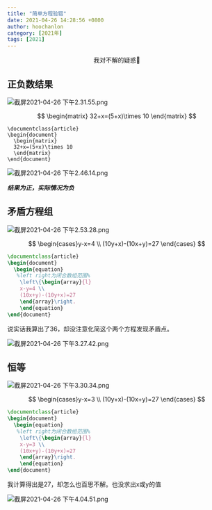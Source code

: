 ```yaml
---
title: "简单方程验错"
date: 2021-04-26 14:28:56 +0800
author: hoochanlon
category: [2021年]
tags: [2021]
---
```


<p style="text-align:center">我对不解的疑惑🤔 </p> <!-- more -->

## 正负数结果

![截屏2021-04-26 下午2.31.55.png](https://i.loli.net/2021/04/26/ulAHsn9SMhrOt7a.png)

$$
\begin{matrix}
  32+x=(5+x)\times 10
\end{matrix}
$$

```
\documentclass{article}
\begin{document}
  \begin{matrix}
  32+x=(5+x)\times 10
  \end{matrix}  
\end{document}
```

![截屏2021-04-26 下午2.46.14.png](https://i.loli.net/2021/04/26/bZSi7w94nOvCcGE.png)

***结果为正，实际情况为负***

## 矛盾方程组

![截屏2021-04-26 下午2.53.28.png](https://i.loli.net/2021/04/26/prmyO3MzfWKvZ76.png)

$$
\begin{cases}y-x=4 \\
(10y+x)-(10x+y)=27
\end{cases}
$$

```latex
\documentclass{article}
\begin{document}
  \begin{equation}
   %left right为闭合数组范围%
    \left\{\begin{array}{l}
    x-y=4 \\
    (10x+y)-(10y+x)=27
    \end{array}\right.
    \end{equation}
\end{document}
```

说实话我算出了36，却没注意化简这个两个方程发现矛盾点。

![截屏2021-04-26 下午3.27.42.png](https://i.loli.net/2021/04/26/NXmVErcl8q1w53k.png)

## 恒等

![截屏2021-04-26 下午3.30.34.png](https://i.loli.net/2021/04/26/6D9TGZ5UXLwNM7r.png)

$$
\begin{cases}y-x=3 \\
(10y+x)-(10x+y)=27
\end{cases}
$$

```latex
\documentclass{article}
\begin{document}
  \begin{equation}
   %left right为闭合数组范围%
    \left\{\begin{array}{l}
    x-y=3 \\
    (10x+y)-(10y+x)=27
    \end{array}\right.
    \end{equation}
\end{document}
```
我计算得出是27，却怎么也百思不解。也没求出x或y的值

![截屏2021-04-26 下午4.04.51.png](https://i.loli.net/2021/04/26/Ptb7BYOp8UDKJXx.png)
